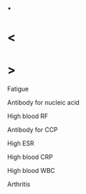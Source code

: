 # .

# <

# >

Fatigue

Antibody for nucleic acid

High blood RF

Antibody for CCP

High ESR

High blood CRP

High blood WBC

Arthritis
